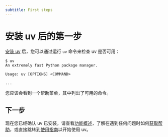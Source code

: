 ```yaml
---
subtitle: First steps
---
```


# 安装 uv 后的第一步

[安装 uv](./installation.md) 后，您可以通过运行 `uv` 命令来检查 uv 是否可用：

```console
$ uv
An extremely fast Python package manager.

Usage: uv [OPTIONS] <COMMAND>

...
```

您应该会看到一个帮助菜单，其中列出了可用的命令。

## 下一步

现在您已经确认 uv 已安装，请查看[功能概述](./features.md)，了解在遇到任何问题时如何[获取帮助](./help.md)，或直接跳转到[使用指南](../guides/index.md)以开始使用 uv。
